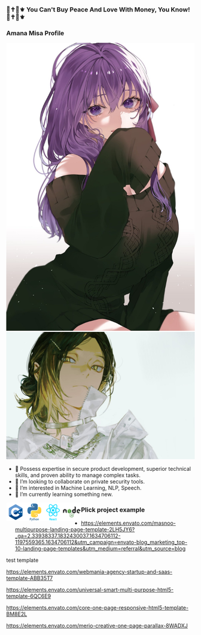 ### 💞✝️👠⚜️ You Can't Buy Peace And Love With Money, You Know! 💞✝️👠⚜️ 


### Amana Misa Profile ###

<p align="center">
  <img src="./photos/sakura.jpg" />
  <img src="./photos/banner.jpg" />
</p>


- 🔭 Possess expertise in secure product development, superior technical
  skills, and proven ability to manage complex tasks.
- 👯 I’m looking to collaborate on private security tools.
- 👀 I’m interested in Machine Learning, NLP, Speech.
- 🌱 I’m currently learning something new.


<p align="center">
  <img align="left" alt="C" width="50px" src="./photos/cplus.png" />
  <img align="left" alt="C" width="50px" src="./photos/python.png" />
  <img align="left" alt="C" width="50px" src="./photos/react.png" />
  <img align="left" alt="C" width="50px" src="./photos/node.png" />
</p>



###   Plick project example

* https://elements.envato.com/masnoo-multipurpose-landing-page-template-2LH5JY6?_ga=2.33938337.1832430037.1634706112-1197559365.1634706112&utm_campaign=envato-blog_marketing_top-10-landing-page-templates&utm_medium=referral&utm_source=blog







test template


https://elements.envato.com/webmania-agency-startup-and-saas-template-ABB35T7

https://elements.envato.com/universal-smart-multi-purpose-html5-template-6QC6E9

https://elements.envato.com/core-one-page-responsive-html5-template-BM8E2L

https://elements.envato.com/merio-creative-one-page-parallax-8WADXJ
